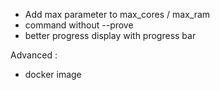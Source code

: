 - Add max parameter to max_cores / max_ram
- command without --prove
- better progress display with progress bar

Advanced :
- docker image
